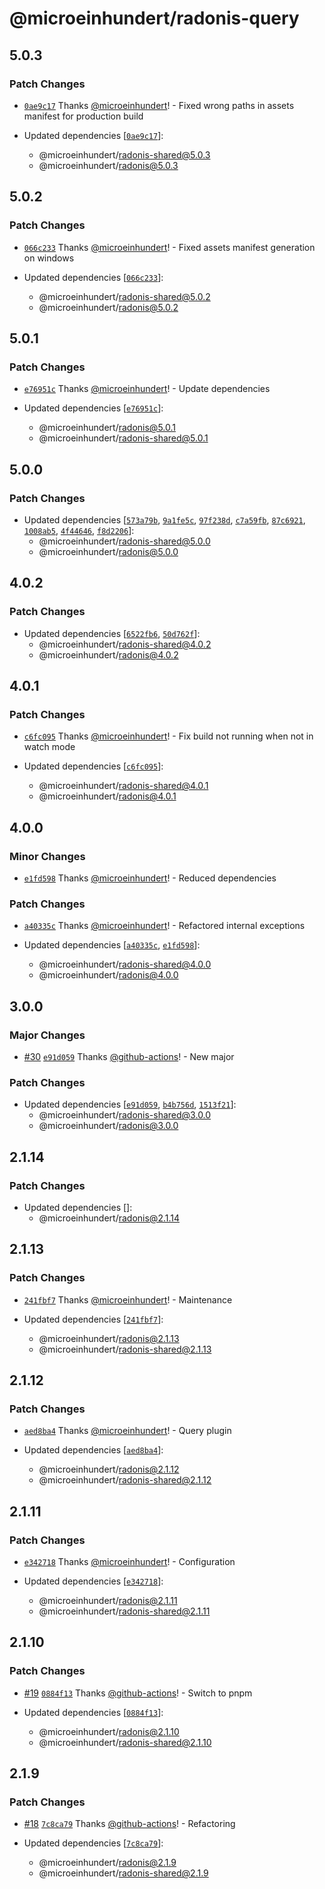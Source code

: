 # @microeinhundert/radonis-query

## 5.0.3

### Patch Changes

- [`0ae9c17`](https://github.com/microeinhundert/radonis/commit/0ae9c17204b8e6d8d73532f93e5cf6e7a34c21d0) Thanks [@microeinhundert](https://github.com/microeinhundert)! - Fixed wrong paths in assets manifest for production build

- Updated dependencies [[`0ae9c17`](https://github.com/microeinhundert/radonis/commit/0ae9c17204b8e6d8d73532f93e5cf6e7a34c21d0)]:
  - @microeinhundert/radonis-shared@5.0.3
  - @microeinhundert/radonis@5.0.3

## 5.0.2

### Patch Changes

- [`066c233`](https://github.com/microeinhundert/radonis/commit/066c2336696039a91cc1c9eed4da301872f3755c) Thanks [@microeinhundert](https://github.com/microeinhundert)! - Fixed assets manifest generation on windows

- Updated dependencies [[`066c233`](https://github.com/microeinhundert/radonis/commit/066c2336696039a91cc1c9eed4da301872f3755c)]:
  - @microeinhundert/radonis-shared@5.0.2
  - @microeinhundert/radonis@5.0.2

## 5.0.1

### Patch Changes

- [`e76951c`](https://github.com/microeinhundert/radonis/commit/e76951c9f8ba49fc4d44ebfe473ad3203f245b3e) Thanks [@microeinhundert](https://github.com/microeinhundert)! - Update dependencies

- Updated dependencies [[`e76951c`](https://github.com/microeinhundert/radonis/commit/e76951c9f8ba49fc4d44ebfe473ad3203f245b3e)]:
  - @microeinhundert/radonis@5.0.1
  - @microeinhundert/radonis-shared@5.0.1

## 5.0.0

### Patch Changes

- Updated dependencies [[`573a79b`](https://github.com/microeinhundert/radonis/commit/573a79b977f90ec51e9572eec86cb20eee628abb), [`9a1fe5c`](https://github.com/microeinhundert/radonis/commit/9a1fe5c956c819eb9ea737bf7618ef9b77cf05ee), [`97f238d`](https://github.com/microeinhundert/radonis/commit/97f238d51b34c58d9e4f024aefb97ef633bc38dd), [`c7a59fb`](https://github.com/microeinhundert/radonis/commit/c7a59fb9023f7988672d2ce60446a5f8a1cd254b), [`87c6921`](https://github.com/microeinhundert/radonis/commit/87c6921070d1923ce62e58c71fc56e29009ada71), [`1008ab5`](https://github.com/microeinhundert/radonis/commit/1008ab5e0d84b1ddb1ae294a51595af990efadd3), [`4f44646`](https://github.com/microeinhundert/radonis/commit/4f4464644115289466dd7a63c020634b4f3974e3), [`f8d2206`](https://github.com/microeinhundert/radonis/commit/f8d22063291a54a2d0e5a12108f86bbe9f5fccdb)]:
  - @microeinhundert/radonis-shared@5.0.0
  - @microeinhundert/radonis@5.0.0

## 4.0.2

### Patch Changes

- Updated dependencies [[`6522fb6`](https://github.com/microeinhundert/radonis/commit/6522fb6017fe0eace680624742eaf3503aade431), [`50d762f`](https://github.com/microeinhundert/radonis/commit/50d762fc6db2691cfda64bcb0b6ef4f23791414f)]:
  - @microeinhundert/radonis-shared@4.0.2
  - @microeinhundert/radonis@4.0.2

## 4.0.1

### Patch Changes

- [`c6fc095`](https://github.com/microeinhundert/radonis/commit/c6fc095f2651379d5ecb258a620be79f0bb3dc43) Thanks [@microeinhundert](https://github.com/microeinhundert)! - Fix build not running when not in watch mode

- Updated dependencies [[`c6fc095`](https://github.com/microeinhundert/radonis/commit/c6fc095f2651379d5ecb258a620be79f0bb3dc43)]:
  - @microeinhundert/radonis-shared@4.0.1
  - @microeinhundert/radonis@4.0.1

## 4.0.0

### Minor Changes

- [`e1fd598`](https://github.com/microeinhundert/radonis/commit/e1fd598b37f0d49ac170c7a50ee15dae6993da1c) Thanks [@microeinhundert](https://github.com/microeinhundert)! - Reduced dependencies

### Patch Changes

- [`a40335c`](https://github.com/microeinhundert/radonis/commit/a40335c7e906add462e3926af77430036889420d) Thanks [@microeinhundert](https://github.com/microeinhundert)! - Refactored internal exceptions

- Updated dependencies [[`a40335c`](https://github.com/microeinhundert/radonis/commit/a40335c7e906add462e3926af77430036889420d), [`e1fd598`](https://github.com/microeinhundert/radonis/commit/e1fd598b37f0d49ac170c7a50ee15dae6993da1c)]:
  - @microeinhundert/radonis-shared@4.0.0
  - @microeinhundert/radonis@4.0.0

## 3.0.0

### Major Changes

- [#30](https://github.com/microeinhundert/radonis/pull/30) [`e91d059`](https://github.com/microeinhundert/radonis/commit/e91d0591cd621a976e569392082fc313c04dae5e) Thanks [@github-actions](https://github.com/apps/github-actions)! - New major

### Patch Changes

- Updated dependencies [[`e91d059`](https://github.com/microeinhundert/radonis/commit/e91d0591cd621a976e569392082fc313c04dae5e), [`b4b756d`](https://github.com/microeinhundert/radonis/commit/b4b756df77ed54b6c4611ff038ad7b4e0a67e9f8), [`1513f21`](https://github.com/microeinhundert/radonis/commit/1513f213f5b20001b649ec60ecd247e7f888508f)]:
  - @microeinhundert/radonis-shared@3.0.0
  - @microeinhundert/radonis@3.0.0

## 2.1.14

### Patch Changes

- Updated dependencies []:
  - @microeinhundert/radonis@2.1.14

## 2.1.13

### Patch Changes

- [`241fbf7`](https://github.com/microeinhundert/radonis/commit/241fbf72e9f61e6cb5c0fab4f796c33d7c2cbf0a) Thanks [@microeinhundert](https://github.com/microeinhundert)! - Maintenance

- Updated dependencies [[`241fbf7`](https://github.com/microeinhundert/radonis/commit/241fbf72e9f61e6cb5c0fab4f796c33d7c2cbf0a)]:
  - @microeinhundert/radonis@2.1.13
  - @microeinhundert/radonis-shared@2.1.13

## 2.1.12

### Patch Changes

- [`aed8ba4`](https://github.com/microeinhundert/radonis/commit/aed8ba4a52de1676ec77c4a14e53e6136c0d7f51) Thanks [@microeinhundert](https://github.com/microeinhundert)! - Query plugin

- Updated dependencies [[`aed8ba4`](https://github.com/microeinhundert/radonis/commit/aed8ba4a52de1676ec77c4a14e53e6136c0d7f51)]:
  - @microeinhundert/radonis@2.1.12
  - @microeinhundert/radonis-shared@2.1.12

## 2.1.11

### Patch Changes

- [`e342718`](https://github.com/microeinhundert/radonis/commit/e3427188d3042395820197c162396b77fa5a2dcb) Thanks [@microeinhundert](https://github.com/microeinhundert)! - Configuration

- Updated dependencies [[`e342718`](https://github.com/microeinhundert/radonis/commit/e3427188d3042395820197c162396b77fa5a2dcb)]:
  - @microeinhundert/radonis@2.1.11
  - @microeinhundert/radonis-shared@2.1.11

## 2.1.10

### Patch Changes

- [#19](https://github.com/microeinhundert/radonis/pull/19) [`0884f13`](https://github.com/microeinhundert/radonis/commit/0884f13e53eb60705fa3d042ad93d06ee6588adb) Thanks [@github-actions](https://github.com/apps/github-actions)! - Switch to pnpm

- Updated dependencies [[`0884f13`](https://github.com/microeinhundert/radonis/commit/0884f13e53eb60705fa3d042ad93d06ee6588adb)]:
  - @microeinhundert/radonis@2.1.10
  - @microeinhundert/radonis-shared@2.1.10

## 2.1.9

### Patch Changes

- [#18](https://github.com/microeinhundert/radonis/pull/18) [`7c8ca79`](https://github.com/microeinhundert/radonis/commit/7c8ca797aca69ad91373fe8c1b3076631a4ba50e) Thanks [@github-actions](https://github.com/apps/github-actions)! - Refactoring

- Updated dependencies [[`7c8ca79`](https://github.com/microeinhundert/radonis/commit/7c8ca797aca69ad91373fe8c1b3076631a4ba50e)]:
  - @microeinhundert/radonis@2.1.9
  - @microeinhundert/radonis-shared@2.1.9

